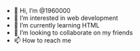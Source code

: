 - 👋 Hi, I’m @1960000
- 👀 I’m interested in web development
- 🌱 I’m currently learning HTML
- 💞️ I’m looking to collaborate on my friends
- 📫 How to reach me 

<!---
1960000/1960000 is a ✨ special ✨ repository because its `README.md` (this file) appears on your GitHub profile.
You can click the Preview link to take a look at your changes.
--->
